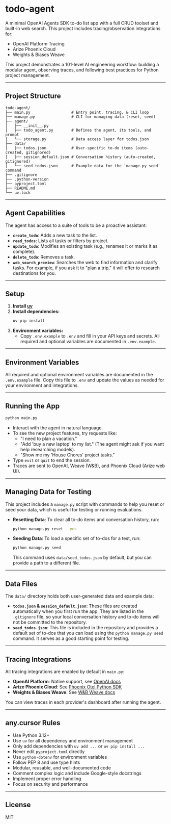 # todo-agent

A minimal OpenAI Agents SDK to-do list app with a full CRUD toolset and built-in web search. This project includes tracing/observation integrations for:
- OpenAI Platform Tracing
- Arize Phoenix Cloud
- Weights & Biases Weave

This project demonstrates a 101-level AI engineering workflow: building a modular agent, observing traces, and following best practices for Python project management.

---

## Project Structure

```
todo-agent/
├── main.py                  # Entry point, tracing, & CLI loop
├── manage.py                # CLI for managing data (reset, seed)
├── agent/
│   ├── __init__.py
│   ├── todo_agent.py        # Defines the agent, its tools, and prompt
│   └── storage.py           # Data access layer for todos.json
├── data/
│   ├── todos.json           # User-specific to-do items (auto-created, gitignored)
│   ├── session_default.json # Conversation history (auto-created, gitignored)
│   └── seed_todos.json      # Example data for the `manage.py seed` command
├── .gitignore
├── .python-version
├── pyproject.toml
├── README.md
└── uv.lock
```

---

## Agent Capabilities

The agent has access to a suite of tools to be a proactive assistant:

- **`create_todo`**: Adds a new task to the list.
- **`read_todos`**: Lists all tasks or filters by project.
- **`update_todo`**: Modifies an existing task (e.g., renames it or marks it as complete).
- **`delete_todo`**: Removes a task.
- **`web_search_preview`**: Searches the web to find information and clarify tasks. For example, if you ask it to "plan a trip," it will offer to research destinations for you.

---

## Setup

1. **Install [uv](https://github.com/astral-sh/uv)**
2. **Install dependencies:**
   ```sh
   uv pip install
   ```
3. **Environment variables:**
   - Copy `.env.example` to `.env` and fill in your API keys and secrets. All required and optional variables are documented in `.env.example`.

---

## Environment Variables

All required and optional environment variables are documented in the `.env.example` file. Copy this file to `.env` and update the values as needed for your environment and integrations.

---

## Running the App

```sh
python main.py
```

- Interact with the agent in natural language.
- To see the new project features, try requests like:
  - "I need to plan a vacation."
  - "Add 'buy a new laptop' to my list." (The agent might ask if you want help researching models).
  - "Show me my 'House Chores' project tasks."
- Type `exit` or `quit` to end the session.
- Traces are sent to OpenAI, Weave (W&B), and Phoenix Cloud (Arize web UI).

---

## Managing Data for Testing

This project includes a `manage.py` script with commands to help you reset or seed your data, which is useful for testing or running evaluations.

-   **Resetting Data**: To clear all to-do items and conversation history, run:
    ```sh
    python manage.py reset --yes
    ```
-   **Seeding Data**: To load a specific set of to-dos for a test, run:
    ```sh
    python manage.py seed
    ```
    This command uses `data/seed_todos.json` by default, but you can provide a path to a different file.

---

## Data Files

The `data/` directory holds both user-generated data and example data:

- **`todos.json` & `session_default.json`**: These files are created automatically when you first run the app. They are listed in the `.gitignore` file, so your local conversation history and to-do items will not be committed to the repository.
- **`seed_todos.json`**: This file is included in the repository and provides a default set of to-dos that you can load using the `python manage.py seed` command. It serves as a good starting point for testing.

---

## Tracing Integrations

All tracing integrations are enabled by default in `main.py`:
- **OpenAI Platform**: Native support, see [OpenAI docs](https://platform.openai.com/docs/observability/overview)
- **Arize Phoenix Cloud**: See [Phoenix Otel Python SDK](https://arize.com/docs/phoenix/sdk-api-reference/python-pacakges/arize-phoenix-otel)
- **Weights & Biases Weave**: See [W&B Weave docs](https://docs.wandb.ai/guides/weave)

You can view traces in each provider's dashboard after running the agent.

---

## any.cursor Rules

- Use Python 3.12+
- Use `uv` for all dependency and environment management
- Only add dependencies with `uv add ...` or `uv pip install ...`
- Never edit `pyproject.toml` directly
- Use `python-dotenv` for environment variables
- Follow PEP 8 and use type hints
- Modular, reusable, and well-documented code
- Comment complex logic and include Google-style docstrings
- Implement proper error handling
- Focus on security and performance

---

## License

MIT
